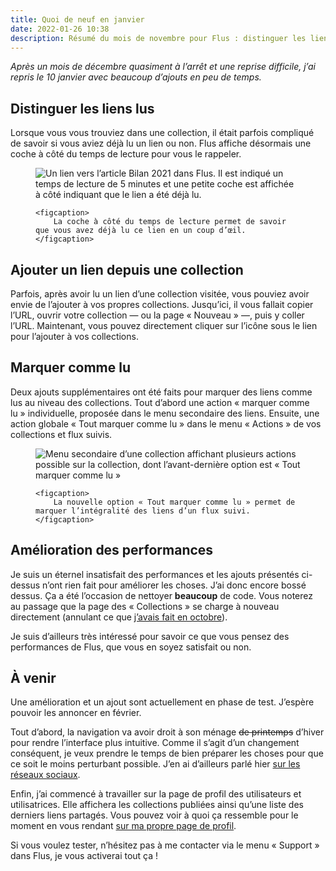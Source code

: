 ```yaml
---
title: Quoi de neuf en janvier
date: 2022-01-26 10:38
description: Résumé du mois de novembre pour Flus : distinguer les liens lus et marquez-les depuis vos collections suivis.
---
```


_Après un mois de décembre quasiment à l’arrêt et une reprise difficile, j’ai repris le 10 janvier avec beaucoup d’ajouts en peu de temps._

## Distinguer les liens lus

Lorsque vous vous trouviez dans une collection, il était parfois compliqué de savoir si vous aviez déjà lu un lien ou non. Flus affiche désormais une coche à côté du temps de lecture pour vous le rappeler.

<figure>
    <div class="screenshot">
        <img class="illustration screenshot__image" src="images/flusio-link-2.png" alt="Un lien vers l’article Bilan 2021 dans Flus. Il est indiqué un temps de lecture de 5 minutes et une petite coche est affichée à côté indiquant que le lien a été déjà lu.">
    </div>

    <figcaption>
        La coche à côté du temps de lecture permet de savoir que vous avez déjà lu ce lien en un coup d’œil.
    </figcaption>
</figure>

## Ajouter un lien depuis une collection

Parfois, après avoir lu un lien d’une collection visitée, vous pouviez avoir envie de l’ajouter à vos propres collections. Jusqu’ici, il vous fallait copier l’<abbr>URL</abbr>, ouvrir votre collection — ou la page « Nouveau » —, puis y coller l’<abbr>URL</abbr>. Maintenant, vous pouvez directement cliquer sur l’icône sous le lien pour l’ajouter à vos collections.

## Marquer comme lu

Deux ajouts supplémentaires ont été faits pour marquer des liens comme lus au niveau des collections. Tout d’abord une action « marquer comme lu » individuelle, proposée dans le menu secondaire des liens. Ensuite, une action globale « Tout marquer comme lu » dans le menu « Actions » de vos collections et flux suivis.

<figure>
    <div class="screenshot">
        <img class="illustration screenshot__image" src="images/flusio-collection-actions.png" alt="Menu secondaire d’une collection affichant plusieurs actions possible sur la collection, dont l’avant-dernière option est « Tout marquer comme lu »">
    </div>

    <figcaption>
        La nouvelle option « Tout marquer comme lu » permet de marquer l’intégralité des liens d’un flux suivi.
    </figcaption>
</figure>

## Amélioration des performances

Je suis un éternel insatisfait des performances et les ajouts présentés ci-dessus n’ont rien fait pour améliorer les choses. J’ai donc encore bossé dessus. Ça a été l’occasion de nettoyer **beaucoup** de code. Vous noterez au passage que la page des « Collections » se charge à nouveau directement (annulant ce que [j’avais fait en octobre](quoi-de-neuf-octobre-2021.html)).

Je suis d’ailleurs très intéressé pour savoir ce que vous pensez des performances de Flus, que vous en soyez satisfait ou non.

## À venir

Une amélioration et un ajout sont actuellement en phase de test. J’espère pouvoir les annoncer en février.

Tout d’abord, la navigation va avoir droit à son ménage <del>de printemps</del> d’hiver pour rendre l’interface plus intuitive. Comme il s’agit d’un changement conséquent, je veux prendre le temps de bien préparer les choses pour que ce soit le moins perturbant possible. J’en ai d’ailleurs parlé hier [sur les réseaux sociaux](https://pouet.chapril.org/web/statuses/107683679152236299).

Enfin, j’ai commencé à travailler sur la page de profil des utilisateurs et utilisatrices. Elle affichera les collections publiées ainsi qu’une liste des derniers liens partagés. Vous pouvez voir à quoi ça ressemble pour le moment en vous rendant [sur ma propre page de profil](https://app.flus.fr/p/1670839367044869607).

Si vous voulez tester, n’hésitez pas à me contacter via le menu « Support » dans Flus, je vous activerai tout ça !